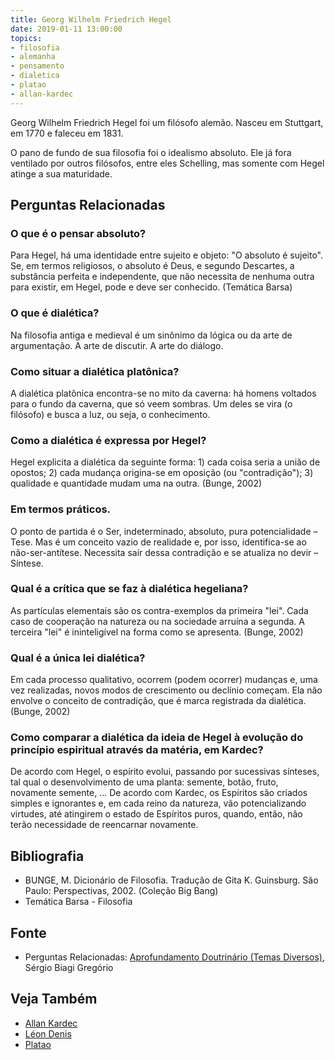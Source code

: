 ```yaml
---
title: Georg Wilhelm Friedrich Hegel
date: 2019-01-11 13:00:00
topics: 
- filosofia
- alemanha
- pensamento
- dialetica
- platao
- allan-kardec
---
```


Georg Wilhelm Friedrich Hegel foi um filósofo alemão. Nasceu em
Stuttgart, em 1770 e faleceu em 1831.

O pano de fundo de sua filosofia foi o idealismo absoluto. Ele já fora ventilado
por outros filósofos, entre eles Schelling, mas somente com Hegel atinge a sua
maturidade.


## Perguntas Relacionadas

### O que é o pensar absoluto?
Para Hegel, há uma identidade entre sujeito e objeto: "O absoluto é
sujeito". Se, em termos religiosos, o absoluto é Deus, e segundo
Descartes, a substância perfeita e independente, que não necessita de
nenhuma outra para existir, em Hegel, pode e deve ser conhecido.
(Temática Barsa)

### O que é dialética?
Na filosofia antiga e medieval é um sinônimo da lógica ou da arte de
argumentação. A arte de discutir. A arte do diálogo.

### Como situar a dialética platônica?
A dialética platônica encontra-se no mito da caverna: há homens voltados
para o fundo da caverna, que só veem sombras. Um deles se vira (o
filósofo) e busca a luz, ou seja, o conhecimento.

### Como a dialética é expressa por Hegel?
Hegel explicita a dialética da seguinte forma: 1) cada coisa seria a
união de opostos; 2) cada mudança origina-se em oposição (ou
"contradição"); 3) qualidade e quantidade mudam uma na outra. (Bunge,
2002)

### Em termos práticos.

O ponto de partida é o Ser, indeterminado, absoluto, pura
potencialidade – Tese. Mas é um conceito vazio de realidade e, por
isso, identifica-se ao não-ser-antítese. Necessita sair dessa
contradição e se atualiza no devir – Síntese.

### Qual é a crítica que se faz à dialética hegeliana?
As partículas elementais são os contra-exemplos da primeira "lei". Cada
caso de cooperação na natureza ou na sociedade arruína a segunda. A
terceira "lei" é ininteligível na forma como se apresenta. (Bunge, 2002)

### Qual é a única lei dialética?
Em cada processo qualitativo, ocorrem (podem ocorrer) mudanças e, uma
vez realizadas, novos modos de crescimento ou declínio começam. Ela não
envolve o conceito de contradição, que é marca registrada da dialética.
(Bunge, 2002)

### Como comparar a dialética da ideia de Hegel à evolução do princípio espiritual através da matéria, em Kardec?
De acordo com Hegel, o espírito evolui, passando por sucessivas
sínteses, tal qual o desenvolvimento de uma planta: semente, botão,
fruto, novamente semente, ... De acordo com Kardec, os Espíritos são
criados simples e ignorantes e, em cada reino da natureza, vão
potencializando virtudes, até atingirem o estado de Espíritos puros,
quando, então, não terão necessidade de reencarnar novamente.


## Bibliografia
* BUNGE, M. Dicionário de Filosofia. Tradução de Gita K. Guinsburg.  São Paulo: Perspectivas, 2002. (Coleção Big Bang)
* Temática Barsa - Filosofia

## Fonte
* Perguntas Relacionadas: [Aprofundamento Doutrinário (Temas Diversos)](https://sites.google.com/view/aprofundamentodoutrinario/hegel-e-a-dialética), Sérgio Biagi Gregório

## Veja Também
* [Allan Kardec](../bio/allan-kardec)
* [Léon Denis](../leon-denis)
* [Platao](../platao)



